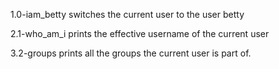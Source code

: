 1.0-iam_betty
switches the current user to the user betty

2.1-who_am_i
prints the effective username of the current user

3.2-groups
prints all the groups the current user is part of.